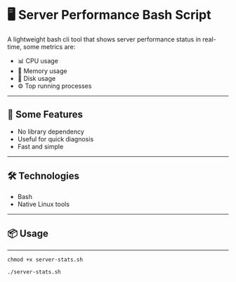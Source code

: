 # 🖥️ Server Performance Bash Script

A lightweight bash cli tool that shows server performance status in real-time, some metrics are:

 - 📊 CPU usage
 - 🧠 Memory usage
 - 💽 Disk usage
 - ⚙️ Top running processes

---

## 🚀 Some Features

 - No library dependency
 - Useful for quick diagnosis
 - Fast and simple

---

## 🛠️ Technologies

 - Bash
 - Native Linux tools
---

## 📦 Usage

 ---
 ```
 chmod +x server-stats.sh
 
 ./server-stats.sh
 ```
